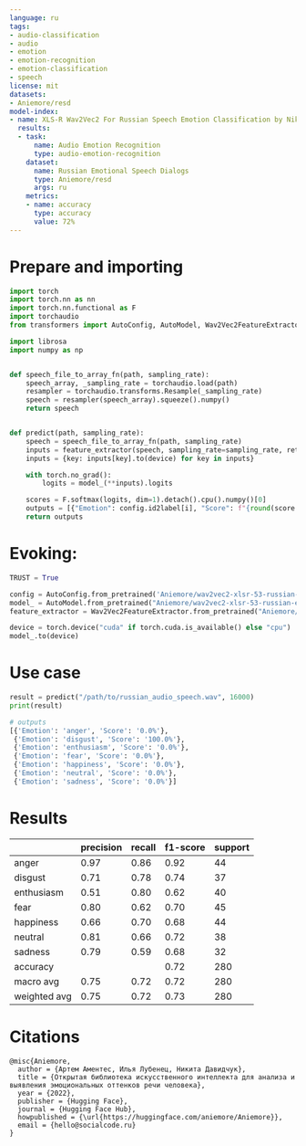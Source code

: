 ```yaml
---
language: ru
tags:
- audio-classification
- audio
- emotion
- emotion-recognition
- emotion-classification
- speech
license: mit
datasets:
- Aniemore/resd
model-index:
- name: XLS-R Wav2Vec2 For Russian Speech Emotion Classification by Nikita Davidchuk
  results:
  - task:
      name: Audio Emotion Recognition
      type: audio-emotion-recognition
    dataset:
      name: Russian Emotional Speech Dialogs
      type: Aniemore/resd
      args: ru
    metrics:
    - name: accuracy
      type: accuracy
      value: 72%
---
```


# Prepare and importing

```python
import torch
import torch.nn as nn
import torch.nn.functional as F
import torchaudio
from transformers import AutoConfig, AutoModel, Wav2Vec2FeatureExtractor

import librosa
import numpy as np


def speech_file_to_array_fn(path, sampling_rate):
    speech_array, _sampling_rate = torchaudio.load(path)
    resampler = torchaudio.transforms.Resample(_sampling_rate)
    speech = resampler(speech_array).squeeze().numpy()
    return speech


def predict(path, sampling_rate):
    speech = speech_file_to_array_fn(path, sampling_rate)
    inputs = feature_extractor(speech, sampling_rate=sampling_rate, return_tensors="pt", padding=True)
    inputs = {key: inputs[key].to(device) for key in inputs}

    with torch.no_grad():
        logits = model_(**inputs).logits

    scores = F.softmax(logits, dim=1).detach().cpu().numpy()[0]
    outputs = [{"Emotion": config.id2label[i], "Score": f"{round(score * 100, 3):.1f}%"} for i, score in enumerate(scores)]
    return outputs
```

# Evoking:

```python
TRUST = True

config = AutoConfig.from_pretrained('Aniemore/wav2vec2-xlsr-53-russian-emotion-recognition', trust_remote_code=TRUST)
model_ = AutoModel.from_pretrained("Aniemore/wav2vec2-xlsr-53-russian-emotion-recognition", trust_remote_code=TRUST)
feature_extractor = Wav2Vec2FeatureExtractor.from_pretrained("Aniemore/wav2vec2-xlsr-53-russian-emotion-recognition")

device = torch.device("cuda" if torch.cuda.is_available() else "cpu")
model_.to(device)
```

# Use case

```python
result = predict("/path/to/russian_audio_speech.wav", 16000)
print(result)
```

```python
# outputs
[{'Emotion': 'anger', 'Score': '0.0%'},
 {'Emotion': 'disgust', 'Score': '100.0%'},
 {'Emotion': 'enthusiasm', 'Score': '0.0%'},
 {'Emotion': 'fear', 'Score': '0.0%'},
 {'Emotion': 'happiness', 'Score': '0.0%'},
 {'Emotion': 'neutral', 'Score': '0.0%'},
 {'Emotion': 'sadness', 'Score': '0.0%'}]
```

# Results

|              | precision | recall | f1-score | support |
|--------------|-----------|--------|----------|---------|
| anger        | 0.97      | 0.86   | 0.92     | 44      |
| disgust      | 0.71      | 0.78   | 0.74     | 37      |
| enthusiasm   | 0.51      | 0.80   | 0.62     | 40      |
| fear         | 0.80      | 0.62   | 0.70     | 45      |
| happiness    | 0.66      | 0.70   | 0.68     | 44      |
| neutral      | 0.81      | 0.66   | 0.72     | 38      |
| sadness      | 0.79      | 0.59   | 0.68     | 32      |
| accuracy     |           |        | 0.72     | 280     |
| macro avg    | 0.75      | 0.72   | 0.72     | 280     |
| weighted avg | 0.75      | 0.72   | 0.73     | 280     |

# Citations
```
@misc{Aniemore,
  author = {Артем Аментес, Илья Лубенец, Никита Давидчук},
  title = {Открытая библиотека искусственного интеллекта для анализа и выявления эмоциональных оттенков речи человека},
  year = {2022},
  publisher = {Hugging Face},
  journal = {Hugging Face Hub},
  howpublished = {\url{https://huggingface.com/aniemore/Aniemore}},
  email = {hello@socialcode.ru}
}
```